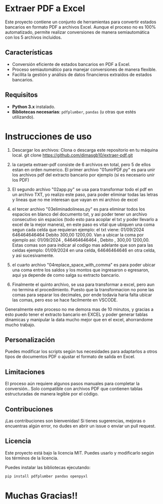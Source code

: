 # **Extraer PDF a Excel**

Este proyecto contiene un conjunto de herramientas para convertir estados bancarios en formato PDF a archivos Excel. Aunque el proceso no es 100% automatizado, permite realizar conversiones de manera semiautomática con los 5 archivos incluidos.

## **Características**
- Conversión eficiente de estados bancarios en PDF a Excel.
- Proceso semiautomático para manejar conversiones de manera flexible.
- Facilita la gestión y análisis de datos financieros extraídos de estados bancarios.

## **Requisitos**
- **Python 3.x** instalado.
- **Bibliotecas necesarias**: `pdfplumber`, `pandas` (u otras que estés utilizando).

# **Instrucciones de uso**

1. Descargar los archivos: Clona o descarga este repositorio en tu máquina local.
  git clone https://github.com/dimasgb10/extraer-pdf.git

2. la carpeta extraer-pdf consiste de 6 archivos en total, pero 5 de ellos estan en orden numerico. El primer archivo "01unirPDF.py" es para unir los archivos pdf del extracto bancario por ejemplo (si es necesario unir los PDF)
 
3. El segundo archivo "02app.py" se usa para transformar todo el pdf en un archivo TXT, yo realizo este paso, para poder eliminar todas las letras y lineas que no me interesan que vayan en mi archivo de excel

4. el tercer archivo "03eliminadolineas.py" es para eliminar todos los espacios en blanco del documento txt, y asi poder tener un archivo consecutivo sin espacios (todo esto para acoplar el txt y poder llevarlo a excel de la mejor manera), en este paso es vital que ubiquen una coma segun cada celda que requieran ejemplo: el txt viene: 01/09/2024    646464646464   Debito   300,00   1200,00. Van a ubicar la coma por ejemplo asi: 01/09/2024  ,  646464646464  , Debito ,  300,00   1200,00. Estas comas son para indicar al codigo mas adelante que son para las celdas ejemplo: 01/09/2024 en una celda, 64646464646 en otra celda, y asi sucesivamente.

5. el cuarto archivo "04replace_space_with_comma" es para poder ubicar una coma entre los saldos y los montos que ingresaron o egresaron, aqui ya depende de como salga su extracto bancario.

6. Finalmente el quinto archivo, se usa para transformar a excel, pero aun no termina el procedimiento. Puesto que la transformacion no pone las comas para separar los decimales, por ende todavia haria falta ubicar las comas, pero eso se hace facilmente en VSCODE.

Generalmente este proceso no me demora mas de 10 minutos, y gracias a esto puedo tener el extracto bancario en EXCEL y poder generar tablas dinamicas y manipular la data mucho mejor que en el excel, ahorrandome mucho trabajo.

## **Personalización**
Puedes modificar los scripts según tus necesidades para adaptarlos a otros tipos de documentos PDF o ajustar el formato de salida en Excel.

## **Limitaciones**
El proceso aún requiere algunos pasos manuales para completar la conversión..
Solo compatible con archivos PDF que contienen tablas estructuradas de manera legible por el código.

## **Contribuciones**
¡Las contribuciones son bienvenidas! Si tienes sugerencias, mejoras o encuentras algún error, no dudes en abrir un issue o enviar un pull request.

## **Licencia**
Este proyecto está bajo la licencia MIT. Puedes usarlo y modificarlo según los términos de la licencia.


Puedes instalar las bibliotecas ejecutando:
```bash
pip install pdfplumber pandas openpyxl
```

# Muchas Gracias!!


